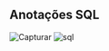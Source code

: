 ## Anotações SQL

![Capturar](https://github.com/marcelopetroni/AnotacoesSQL/assets/105806830/c7f8240e-1d6b-41f0-bc46-2e0a523705ec)
![sql](https://github.com/marcelopetroni/AnotacoesSQL/assets/105806830/f7a0a6dd-fe14-4214-9058-6032c3d810dd)
